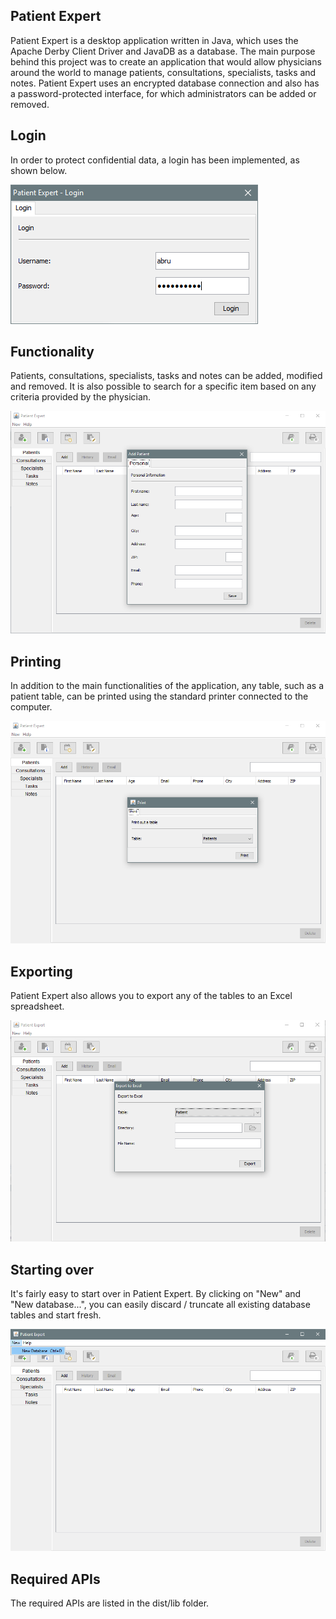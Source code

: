 ## Patient Expert

Patient Expert is a desktop application written in Java, which uses the Apache Derby Client Driver and JavaDB as a database. 
The main purpose behind this project was to create an application that would allow physicians around the world to manage patients, consultations, 
specialists, tasks and notes. Patient Expert uses an encrypted database connection and also has a password-protected interface, for which administrators
can be added or removed.

## Login

In order to protect confidential data, a login has been implemented, as shown below.

![Login](/screenshots/login.png?raw=true "Login")

## Functionality

Patients, consultations, specialists, tasks and notes can be added, modified and removed. It is also possible to search for a specific item based on any criteria provided by the physician.

![Patients](/screenshots/patients.png?raw=true "Patients")

## Printing

In addition to the main functionalities of the application, any table, such as a patient table, can be printed using the standard printer connected to the computer.

![Printing](/screenshots/print.png?raw=true "Printing")

## Exporting

Patient Expert also allows you to export any of the tables to an Excel spreadsheet.

![Export](/screenshots/excel.png?raw=true "Export")

## Starting over

It's fairly easy to start over in Patient Expert. By clicking on "New" and "New database...", you can easily discard / truncate all existing database
tables and start fresh.

![New](/screenshots/newdatabase.png?raw=true "New Database")

## Required APIs

The required APIs are listed in the dist/lib folder. 

